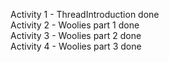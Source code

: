 Activity 1 - ThreadIntroduction done  
Activity 2 - Woolies part 1 done  
Activity 3 - Woolies part 2 done  
Activity 4 - Woolies part 3 done